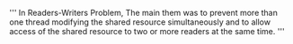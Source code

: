 '''
In Readers-Writers Problem, The main them was to prevent more than one thread modifying the shared resource simultaneously and to allow access of the shared resource to two or more readers at the same time.
'''
